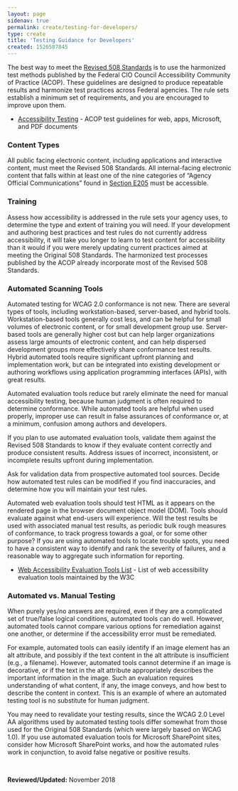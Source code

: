 ```yaml
---
layout: page
sidenav: true
permalink: create/testing-for-developers/
type: create
title: 'Testing Guidance for Developers'
created: 1526587845
---
```


The best way to meet the  [Revised 508 Standards][1] is to use the harmonized test methods published by the Federal CIO Council Accessibility Community of Practice (ACOP). These guidelines are designed to produce repeatable results and harmonize test practices across Federal agencies. The rule sets establish a minimum set of requirements, and you are encouraged to improve upon them.

  * [Accessibility Testing][2] - ACOP test guidelines for web, apps, Microsoft, and PDF documents

### Content Types

All public facing electronic content, including applications and interactive content, must meet the Revised 508 Standards. All internal-facing electronic content that falls within at least one of the nine categories of &ldquo;Agency Official Communications&rdquo; found in [Section E205][3] must be accessible.

### Training

Assess how accessibility is addressed in the rule sets your agency uses, to determine the type and extent of training you will need. If your development and authoring best practices and test rules do not currently address accessibility, it will take you longer to learn to test content for accessibility than it would if you were merely updating current practices aimed at meeting the Original 508 Standards. The harmonized test processes published by the ACOP already incorporate most of the Revised 508 Standards.

### Automated Scanning Tools

Automated testing for WCAG 2.0 conformance is not new. There are several types of tools, including workstation-based, server-based, and hybrid tools. Workstation-based tools generally cost less, and can be helpful for small volumes of electronic content, or for small development group use. Server-based tools are generally higher cost but can help larger organizations assess large amounts of electronic content, and can help dispersed development groups more effectively share conformance test results. Hybrid automated tools require significant upfront planning and implementation work, but can be integrated into existing development or authoring workflows using application programming interfaces (APIs), with great results.

Automated evaluation tools reduce but rarely eliminate the need for manual accessibility testing, because human judgment is often required to determine conformance. While automated tools are helpful when used properly, improper use can result in false assurances of conformance or, at a minimum, confusion among authors and developers.

If you plan to use automated evaluation tools, validate them against the Revised 508 Standards to know if they evaluate content correctly and produce consistent results. Address issues of incorrect, inconsistent, or incomplete results upfront during implementation.

Ask for validation data from prospective automated tool sources. Decide how automated test rules can be modified if you find inaccuracies, and determine how you will maintain your test rules.

Automated web evaluation tools should test HTML as it appears on the rendered page in the browser document object model (DOM). Tools should evaluate against what end-users will experience. Will the test results be used with associated manual test results, as periodic bulk rough measures of conformance, to track progress towards a goal, or for some other purpose? If you are using automated tools to locate trouble spots, you need to have a consistent way to identify and rank the severity of failures, and a reasonable way to aggregate such information for reporting.

  * [Web Accessibility Evaluation Tools List][4]&nbsp;- List of web accessibility evaluation tools maintained by the W3C

### Automated vs. Manual Testing

When purely yes/no answers are required, even if they are a complicated set of true/false logical conditions, automated tools can do well. However, automated tools cannot compare various options for remediation against one another, or determine if the accessibility error must be remediated.

For example, automated tools can easily identify if an image element has an alt attribute, and possibly if the text content in the alt attribute is insufficient (e.g., a filename). However, automated tools cannot determine if an image is decorative, or if the text in the alt attribute appropriately describes the important information in the image. Such an evaluation requires understanding of what content, if any, the image conveys, and how best to describe the content in context. This is an example of where an automated testing tool is no substitute for human judgment.

You may need to revalidate your testing results, since the WCAG 2.0 Level AA algorithms used by automated testing tools differ somewhat from those used for the Original 508 Standards (which were largely based on WCAG 1.0). If you use automated evaluation tools for Microsoft SharePoint sites, consider how Microsoft SharePoint works, and how the automated rules work in conjunction, to avoid false negative or positive results.

&nbsp;

**Reviewed/Updated:** November 2018

&nbsp;

 [1]: https://www.access-board.gov/guidelines-and-standards/communications-and-it/about-the-ict-refresh/final-rule/text-of-the-standards-and-guidelines
 [2]: /test
 [3]: https://www.access-board.gov/guidelines-and-standards/communications-and-it/about-the-ict-refresh/final-rule/single-file-version#E205-content
 [4]: https://www.w3.org/WAI/ER/tools/